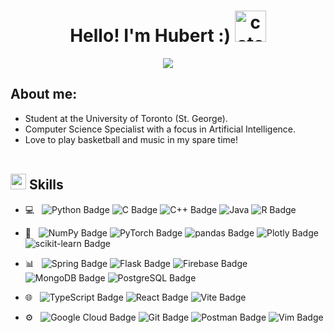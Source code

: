 <h1 align="center"><b>Hello! I'm Hubert :) </b><img alt="catcode" src="https://camo.githubusercontent.com/0df1c27a194a654fe3b03c9dfe318fb0c9a62e994ed1042e611408aa3f4fa3f6/68747470733a2f2f6d656469612e67697068792e636f6d2f6d656469612f6d47634e6a736657416a593541455a4e77362f67697068792e676966" width='50'></h1>
<p align="center">
  <a href="https://github.com/DenverCoder1/readme-typing-svg"><img src="https://readme-typing-svg.herokuapp.com?font=Time+New+Roman&color=cyan&size=25&center=true&vCenter=true&width=600&height=100&lines=Hello!++;Welcome+to+my+Github+!++;"></a>
</p>

## **About me:**

- Student at the University of Toronto (St. George).
- Computer Science Specialist with a focus in Artificial Intelligence.
- Love to play basketball and music in my spare time!
<br><br>
## <img src="https://media2.giphy.com/media/QssGEmpkyEOhBCb7e1/giphy.gif?cid=ecf05e47a0n3gi1bfqntqmob8g9aid1oyj2wr3ds3mg700bl&rid=giphy.gif" width ="25"><b> Skills</b>
- 💻 &nbsp;
![Python Badge](https://img.shields.io/badge/Python-333333?logo=python&logoColor=&style=flat-square)
![C Badge](https://img.shields.io/badge/C-333333?logo=c&logoColor=&style=flat-square)
![C++ Badge](https://img.shields.io/badge/C%2B%2B-333333?logo=cplusplus&logoColor=&style=flat-square)
![Java](https://img.shields.io/badge/Java-333333?logo=java&logoColor=&style=flat-square)
![R Badge](https://img.shields.io/badge/R-333333?logo=r&logoColor=&style=flat-square)

- 📖 &nbsp;
![NumPy Badge](https://img.shields.io/badge/NumPy-333333?logo=numpy&logoColor=&style=flat-square)
![PyTorch Badge](https://img.shields.io/badge/PyTorch-333333?logo=pytorch&logoColor=&style=flat-square)
![pandas Badge](https://img.shields.io/badge/pandas-333333?logo=pandas&logoColor=&style=flat-square)
![Plotly Badge](https://img.shields.io/badge/Plotly-333333?logo=plotly&logoColor=&style=flat-square)
![scikit-learn Badge](https://img.shields.io/badge/scikit--learn-333333?logo=scikitlearn&logoColor=&style=flat-square)

- 📊 &nbsp;
![Spring Badge](https://img.shields.io/badge/Spring-333333?logo=spring&logoColor=&style=flat-square)
![Flask Badge](https://img.shields.io/badge/Flask-333333?logo=flask&logoColor=&style=flat-square)
![Firebase Badge](https://img.shields.io/badge/Firebase-333333?logo=firebase&logoColor=&style=flat-square)
![MongoDB Badge](https://img.shields.io/badge/MongoDB-333333?logo=mongodb&logoColor=&style=flat-square)
![PostgreSQL Badge](https://img.shields.io/badge/PostgreSQL-333333?logo=postgresql&logoColor=&style=flat-square)

- 🌐 &nbsp;
![TypeScript Badge](https://img.shields.io/badge/TypeScript-333333?logo=typescript&logoColor=&style=flat-square)
![React Badge](https://img.shields.io/badge/React-333333?logo=react&logoColor=&style=flat-square)
![Vite Badge](https://img.shields.io/badge/Vite-333333?logo=vite&logoColor=&style=flat-square)

- ⚙️ &nbsp;
![Google Cloud Badge](https://img.shields.io/badge/Google%20Cloud-333333?logo=googlecloud&logoColor=&style=flat-square)
![Git Badge](https://img.shields.io/badge/Git-333333?logo=git&logoColor=&style=flat-square)
![Postman Badge](https://img.shields.io/badge/Postman-333333?logo=postman&logoColor=&style=flat-square)
![Vim Badge](https://img.shields.io/badge/Vim-333333?logo=vim&logoColor=&style=flat-square)
